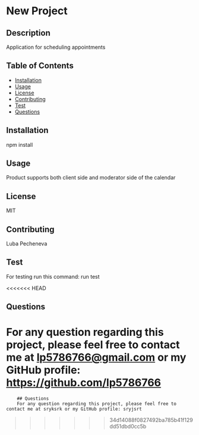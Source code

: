
# New Project

## Description
Application for scheduling appointments

## Table of Contents

- [Installation](##installation)
- [Usage](##usage)
- [License](##license)
- [Contributing](##contributing)
- [Test](##test)
- [Questions](##questions)
        
## Installation
npm install

## Usage
Product supports both client side and moderator side of the calendar

## License
MIT

## Contributing
        
Luba Pecheneva

## Test
For testing run this command: 
        run test
        
<<<<<<< HEAD
## Questions
For any question regarding this project, please feel free to contact me at lp5786766@gmail.com or my GitHub profile: https://github.com/lp5786766
=======
        ## Questions
        For any question regarding this project, please feel free to contact me at sryksrk or my GitHub profile: sryjsrt
>>>>>>> 34d14088f0827492ba785b41f129dd51dbd0cc5b
